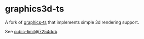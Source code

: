 # graphics3d-ts

A fork of [graphics-ts](https://github.com/gcanti/graphics-ts) that implements simple 3d rendering support.

See [cubic-limit@7254ddb](https://github.com/tetsuo/cubic-limit/tree/7254ddb284e3fe3c14b96d86c87e6386773b4f8c).

